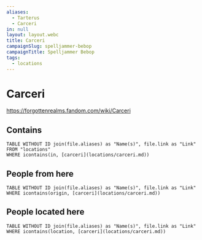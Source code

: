 ```yaml
---
aliases:
  - Tarterus
  - Carceri
in: null
layout: layout.webc
title: Carceri
campaignSlug: spelljammer-bebop
campaignTitle: Spelljammer Bebop
tags:
  - locations
---
```

# Carceri

https://forgottenrealms.fandom.com/wiki/Carceri



## Contains
```dataview
TABLE WITHOUT ID join(file.aliases) as "Name(s)", file.link as "Link"
FROM "locations"
WHERE icontains(in, [carceri](locations/carceri.md))
```

## People from here

```dataview
TABLE WITHOUT ID join(file.aliases) as "Name(s)", file.link as "Link"
WHERE icontains(origin, [carceri](locations/carceri.md))
```

## People located here

```dataview
TABLE WITHOUT ID join(file.aliases) as "Name(s)", file.link as "Link"
WHERE icontains(location, [carceri](locations/carceri.md))
```
